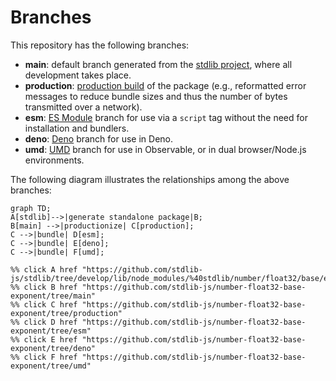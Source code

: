 <!--

@license Apache-2.0

Copyright (c) 2022 The Stdlib Authors.

Licensed under the Apache License, Version 2.0 (the "License");
you may not use this file except in compliance with the License.
You may obtain a copy of the License at

    http://www.apache.org/licenses/LICENSE-2.0

Unless required by applicable law or agreed to in writing, software
distributed under the License is distributed on an "AS IS" BASIS,
WITHOUT WARRANTIES OR CONDITIONS OF ANY KIND, either express or implied.
See the License for the specific language governing permissions and
limitations under the License.

-->

# Branches

This repository has the following branches:

-   **main**: default branch generated from the [stdlib project][stdlib-url], where all development takes place.
-   **production**: [production build][production-url] of the package (e.g., reformatted error messages to reduce bundle sizes and thus the number of bytes transmitted over a network).
-   **esm**: [ES Module][esm-url] branch for use via a `script` tag without the need for installation and bundlers.
-   **deno**: [Deno][deno-url] branch for use in Deno.
-   **umd**: [UMD][umd-url] branch for use in Observable, or in dual browser/Node.js environments.

The following diagram illustrates the relationships among the above branches:

```mermaid
graph TD;
A[stdlib]-->|generate standalone package|B;
B[main] -->|productionize| C[production];
C -->|bundle| D[esm];
C -->|bundle| E[deno];
C -->|bundle| F[umd];

%% click A href "https://github.com/stdlib-js/stdlib/tree/develop/lib/node_modules/%40stdlib/number/float32/base/exponent"
%% click B href "https://github.com/stdlib-js/number-float32-base-exponent/tree/main"
%% click C href "https://github.com/stdlib-js/number-float32-base-exponent/tree/production"
%% click D href "https://github.com/stdlib-js/number-float32-base-exponent/tree/esm"
%% click E href "https://github.com/stdlib-js/number-float32-base-exponent/tree/deno"
%% click F href "https://github.com/stdlib-js/number-float32-base-exponent/tree/umd"
```

[stdlib-url]: https://github.com/stdlib-js/stdlib/tree/develop/lib/node_modules/%40stdlib/number/float32/base/exponent
[production-url]: https://github.com/stdlib-js/number-float32-base-exponent/tree/production
[deno-url]: https://github.com/stdlib-js/number-float32-base-exponent/tree/deno
[umd-url]: https://github.com/stdlib-js/number-float32-base-exponent/tree/umd
[esm-url]: https://github.com/stdlib-js/number-float32-base-exponent/tree/esm